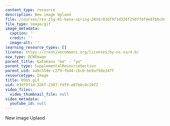 ```yaml
---
content_type: resource
description: New image Uplaod
file: /courses/res-21g-01-kana-spring-2010/03df9f1d326f2507fdf9e07bbc0c29f2_0565.gif
file_type: image/gif
image_metadata:
  caption: ''
  credit: ''
  image-alt: ''
learning_resource_types: []
license: https://creativecommons.org/licenses/by-nc-sa/4.0/
ocw_type: OCWImage
parent_title: Katakana "ma" - "yo"
parent_type: SupplementalResourceSection
parent_uid: aa0c55de-c2f9-fb44-cbc0-be9af9de347f
resourcetype: Image
title: 0565.gif
uid: 03df9f1d-326f-2507-fdf9-e07bbc0c29f2
video_files:
  video_thumbnail_file: null
video_metadata:
  youtube_id: null
---
```

New image Uplaod